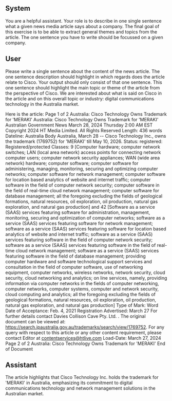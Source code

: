 ## System

You are a helpful assistant. Your role is to describe in one single sentence what a given news media article says about a company. The final goal of this exercise is to be able to extract general themes and topics from the article. The one sentence you have to write should be focussed on a given company.

## User


Please write a single sentence about the content of the news article. The one sentence description should highlight in which regards does the article relate to Cisco. Your output should only consist of that one sentence.
This one sentence should highlight the main topic or theme of the article from the perspective of Cisco. We are interested about what is said on Cisco in the article and on this overall topic or industry: digital communications technology in the Australia market.

Here is the article: Page 1 of 2
Australia: Cisco Technology Owns Trademark for 'MERAKI'
Australia: Cisco Technology Owns Trademark for 'MERAKI'
Australian Government News
March 28, 2024 Thursday 2:00 AM  EST
Copyright 2024 HT Media Limited. All Rights Reserved
Length: 436 words
Dateline: Australia 
Body
Australia, March 28 -- Cisco Technology Inc., owns the trademark (1769752) for 'MERAKI' till May 10, 2026.
Status: registered: Registered/protected Classes: 9 [Computer hardware; computer network switches; LAN (local 
area network) access points for connecting network computer users; computer network security appliances; WAN 
(wide area network) hardware; computer software; computer software for administering, managing, monitoring, 
securing and optimizing computer networks; computer software for network management; computer software for 
location based analytics of website and internet traffic; computer software in the field of computer network security; 
computer software in the field of real-time cloud network management; computer software for database 
management; all the foregoing excluding the fields of geological formations, natural resources, oil exploration, oil 
production, natural gas exploration, and natural gas production] and 42 [Software as a service (SAAS) services 
featuring software for administration, management, monitoring, securing and optimization of computer networks; 
software as a service (SAAS) services featuring software for network management; software as a service (SAAS) 
services featuring software for location based analytics of website and internet traffic; software as a service (SAAS) 
services featuring software in the field of computer network security; software as a service (SAAS) services 
featuring software in the field of real-time cloud network management; software as a service (SAAS) services 
featuring software in the field of database management; providing computer hardware and software technological 
support services and consultation in the field of computer software, use of networking equipment, computer 
networks, wireless networks, network security, cloud security, cloud networking and analytics; on line services, 
namely, providing information via computer networks in the fields of computer networking, computer networks, 
computer systems, computer and network security, cloud computing and analytics; all the foregoing excluding the 
fields of geological formations, natural resources, oil exploration, oil production, natural gas exploration, and natural 
gas production] Type of Mark: Word Date of Acceptance: Feb. 
4, 2021 Registration Advertised: March 27 For further details contact Davies Collison Cave Pty. Ltd. . The original 
document can be viewed at: https://search.ipaustralia.gov.au/trademarks/search/view/1769752. For any query with 
respect to this article or any other content requirement, please contact Editor at contentservices@htlive.com
Load-Date: March 27, 2024
Page 2 of 2
Australia: Cisco Technology Owns Trademark for 'MERAKI'
End of Document
            

## Assistant

The article highlights that Cisco Technology Inc. holds the trademark for 'MERAKI' in Australia, emphasizing its commitment to digital communications technology and network management solutions in the Australian market.

